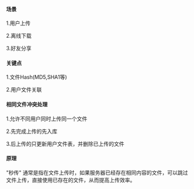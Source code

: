 #### 场景

1.用户上传

2.离线下载

3.好友分享

#### 关键点

1.文件Hash(MD5,SHA1等)

2.用户文件关联

#### 相同文件冲突处理

1.允许不同用户同时上传同一个文件

2.先完成上传的先入库

3.后上传的只更新用户文件表，并删除已上传的文件

#### 原理

"秒传" 通常是指在文件上传时，如果服务器已经存在相同内容的文件，可以跳过文件上传，直接使用已存在的文件，从而提高上传效率。